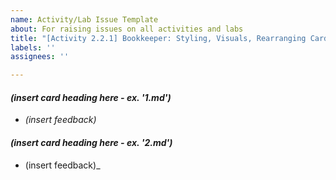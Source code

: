 ```yaml
---
name: Activity/Lab Issue Template
about: For raising issues on all activities and labs
title: "[Activity 2.2.1] Bookkeeper: Styling, Visuals, Rearranging Cards"
labels: ''
assignees: ''

---
```


#### _(insert card heading here - ex. '1.md')_
* _(insert feedback)_
#### _(insert card heading here - ex. '2.md')_
* (insert feedback)_
